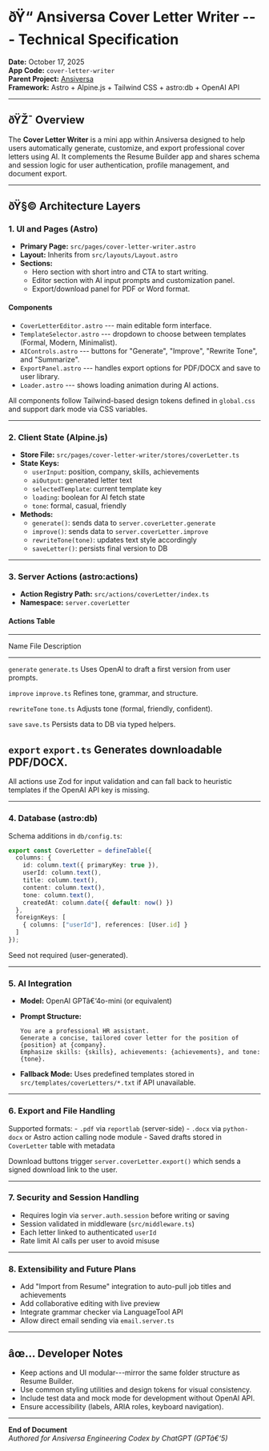 # ðŸ“ Ansiversa Cover Letter Writer --- Technical Specification

**Date:** October 17, 2025\
**App Code:** `cover-letter-writer`\
**Parent Project:** [Ansiversa](https://ansiversa.com)\
**Framework:** Astro + Alpine.js + Tailwind CSS + astro:db + OpenAI API

------------------------------------------------------------------------

## ðŸŽ¯ Overview

The **Cover Letter Writer** is a mini app within Ansiversa designed to
help users automatically generate, customize, and export professional
cover letters using AI. It complements the Resume Builder app and shares
schema and session logic for user authentication, profile management,
and document export.

------------------------------------------------------------------------

## ðŸ§© Architecture Layers

### 1. **UI and Pages (Astro)**

-   **Primary Page:** `src/pages/cover-letter-writer.astro`
-   **Layout:** Inherits from `src/layouts/Layout.astro`
-   **Sections:**
    -   Hero section with short intro and CTA to start writing.
    -   Editor section with AI input prompts and customization panel.
    -   Export/download panel for PDF or Word format.

#### Components

-   `CoverLetterEditor.astro` --- main editable form interface.
-   `TemplateSelector.astro` --- dropdown to choose between templates
    (Formal, Modern, Minimalist).
-   `AIControls.astro` --- buttons for "Generate", "Improve", "Rewrite
    Tone", and "Summarize".
-   `ExportPanel.astro` --- handles export options for PDF/DOCX and save
    to user library.
-   `Loader.astro` --- shows loading animation during AI actions.

All components follow Tailwind-based design tokens defined in
`global.css` and support dark mode via CSS variables.

------------------------------------------------------------------------

### 2. **Client State (Alpine.js)**

-   **Store File:** `src/pages/cover-letter-writer/stores/coverLetter.ts`
-   **State Keys:**
    -   `userInput`: position, company, skills, achievements
    -   `aiOutput`: generated letter text
    -   `selectedTemplate`: current template key
    -   `loading`: boolean for AI fetch state
    -   `tone`: formal, casual, friendly
-   **Methods:**
    -   `generate()`: sends data to `server.coverLetter.generate`
    -   `improve()`: sends data to `server.coverLetter.improve`
    -   `rewriteTone(tone)`: updates text style accordingly
    -   `saveLetter()`: persists final version to DB

------------------------------------------------------------------------

### 3. **Server Actions (astro:actions)**

-   **Action Registry Path:** `src/actions/coverLetter/index.ts`
-   **Namespace:** `server.coverLetter`

#### Actions Table

  ------------------------------------------------------------------------
  Name              File              Description
  ----------------- ----------------- ------------------------------------
  `generate`        `generate.ts`     Uses OpenAI to draft a first version
                                      from user prompts.

  `improve`         `improve.ts`      Refines tone, grammar, and
                                      structure.

  `rewriteTone`     `tone.ts`         Adjusts tone (formal, friendly,
                                      confident).

  `save`            `save.ts`         Persists data to DB via typed
                                      helpers.

  `export`          `export.ts`       Generates downloadable PDF/DOCX.
  ------------------------------------------------------------------------

All actions use Zod for input validation and can fall back to heuristic
templates if the OpenAI API key is missing.

------------------------------------------------------------------------

### 4. **Database (astro:db)**

Schema additions in `db/config.ts`:

``` ts
export const CoverLetter = defineTable({
  columns: {
    id: column.text({ primaryKey: true }),
    userId: column.text(),
    title: column.text(),
    content: column.text(),
    tone: column.text(),
    createdAt: column.date({ default: now() })
  },
  foreignKeys: [
    { columns: ["userId"], references: [User.id] }
  ]
});
```

Seed not required (user-generated).

------------------------------------------------------------------------

### 5. **AI Integration**

-   **Model:** OpenAI GPTâ€‘4o-mini (or equivalent)

-   **Prompt Structure:**

        You are a professional HR assistant.
        Generate a concise, tailored cover letter for the position of {position} at {company}.
        Emphasize skills: {skills}, achievements: {achievements}, and tone: {tone}.

-   **Fallback Mode:** Uses predefined templates stored in
    `src/templates/coverLetters/*.txt` if API unavailable.

------------------------------------------------------------------------

### 6. **Export and File Handling**

Supported formats: - `.pdf` via `reportlab` (server-side) - `.docx` via
`python-docx` or Astro action calling node module - Saved drafts stored
in `CoverLetter` table with metadata

Download buttons trigger `server.coverLetter.export()` which sends a
signed download link to the user.

------------------------------------------------------------------------

### 7. **Security and Session Handling**

-   Requires login via `server.auth.session` before writing or saving
-   Session validated in middleware (`src/middleware.ts`)
-   Each letter linked to authenticated `userId`
-   Rate limit AI calls per user to avoid misuse

------------------------------------------------------------------------

### 8. **Extensibility and Future Plans**

-   Add "Import from Resume" integration to auto-pull job titles and
    achievements
-   Add collaborative editing with live preview
-   Integrate grammar checker via LanguageTool API
-   Allow direct email sending via `email.server.ts`

------------------------------------------------------------------------

## âœ… Developer Notes

-   Keep actions and UI modular---mirror the same folder structure as
    Resume Builder.
-   Use common styling utilities and design tokens for visual
    consistency.
-   Include test data and mock mode for development without OpenAI API.
-   Ensure accessibility (labels, ARIA roles, keyboard navigation).

------------------------------------------------------------------------

**End of Document**\
*Authored for Ansiversa Engineering Codex by ChatGPT (GPTâ€‘5)*
